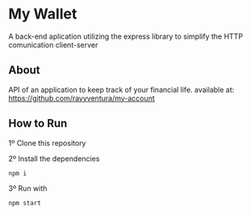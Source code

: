 # My Wallet

A back-end aplication utilizing the express library to simplify the HTTP comunication client-server

## About
API of an application to keep track of your financial life. 
available at: https://github.com/rayyventura/my-account

## How to Run

1º Clone this repository

2º Install the dependencies
```bash
npm i
```

3º Run with
```bash
npm start
```

